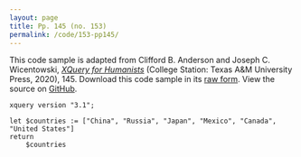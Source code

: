 ```yaml
---
layout: page
title: Pp. 145 (no. 153)
permalink: /code/153-pp145/
---
```


This code sample is adapted from Clifford B. Anderson and Joseph C. Wicentowski, 
[_XQuery for Humanists_](/) (College Station: Texas A&M University Press, 2020), 145. 
Download this code sample in its [raw form](/code/153-pp145/153-pp145.xq).
View the source on [GitHub](https://github.com/coding4humanists/xquery4humanists/blob/release/code/153-pp145/153-pp145.xq).

```xquery
xquery version "3.1";

let $countries := ["China", "Russia", "Japan", "Mexico", "Canada", "United States"]
return
    $countries
```  
